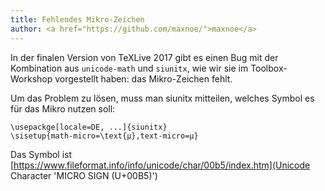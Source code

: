 ```yaml
---
title: Fehlendes Mikro-Zeichen
author: <a href="https://github.com/maxnoe/">maxnoe</a>
---
```


In der finalen Version von TeXLive 2017 gibt es einen Bug mit
der Kombination aus `unicode-math` und `siunitx`, wie wir
sie im Toolbox-Workshop vorgestellt haben: das Mikro-Zeichen fehlt.


Um das Problem zu lösen, muss man siunitx mitteilen,
welches Symbol es für das Mikro nutzen soll:
```
\usepackge[locale=DE, ...]{siunitx}
\sisetup{math-micro=\text{µ},text-micro=µ}
```

Das Symbol ist [https://www.fileformat.info/info/unicode/char/00b5/index.htm](Unicode Character 'MICRO SIGN (U+00B5)')
